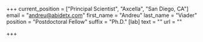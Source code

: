 +++
current_position = ["Principal Scientist", "Axcella", "San Diego, CA"]
email = "andreu@abidetx.com"
first_name = "Andreu"
last_name = "Viader"
position = "Postdoctoral Fellow"
suffix = "Ph.D."
[lab]
text = ""
url = ""

+++
